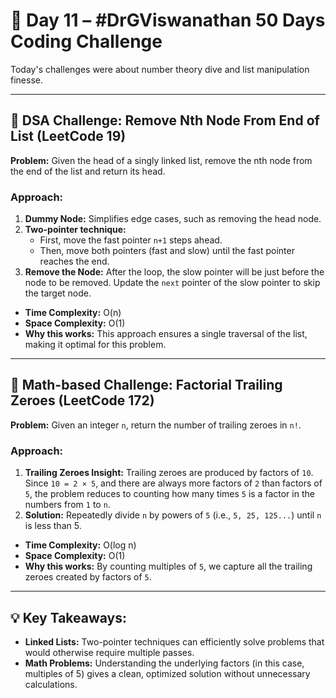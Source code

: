 # 🚀 Day 11 – #DrGViswanathan 50 Days Coding Challenge

Today's challenges were about number theory dive and list manipulation finesse.

---

## 💫 DSA Challenge: Remove Nth Node From End of List (LeetCode 19)
**Problem:** Given the head of a singly linked list, remove the nth node from the end of the list and return its head.

### Approach:
1. **Dummy Node:** Simplifies edge cases, such as removing the head node.
2. **Two-pointer technique:** 
   - First, move the fast pointer `n+1` steps ahead.
   - Then, move both pointers (fast and slow) until the fast pointer reaches the end.
3. **Remove the Node:** After the loop, the slow pointer will be just before the node to be removed. Update the `next` pointer of the slow pointer to skip the target node.

- **Time Complexity:** O(n)  
- **Space Complexity:** O(1)  
- **Why this works:** This approach ensures a single traversal of the list, making it optimal for this problem.

---

## 💫 Math-based Challenge: Factorial Trailing Zeroes (LeetCode 172)
**Problem:** Given an integer `n`, return the number of trailing zeroes in `n!`.

### Approach:
1. **Trailing Zeroes Insight:** Trailing zeroes are produced by factors of `10`. Since `10 = 2 × 5`, and there are always more factors of `2` than factors of `5`, the problem reduces to counting how many times `5` is a factor in the numbers from `1` to `n`.
2. **Solution:** Repeatedly divide `n` by powers of `5` (i.e., `5, 25, 125...`) until `n` is less than 5.

- **Time Complexity:** O(log n)  
- **Space Complexity:** O(1)  
- **Why this works:** By counting multiples of `5`, we capture all the trailing zeroes created by factors of `5`.

---

## 💡 Key Takeaways:
- **Linked Lists:** Two-pointer techniques can efficiently solve problems that would otherwise require multiple passes.
- **Math Problems:** Understanding the underlying factors (in this case, multiples of 5) gives a clean, optimized solution without unnecessary calculations.
